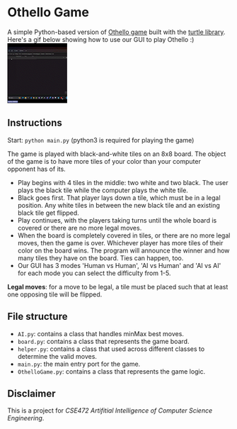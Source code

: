# Othello Game

A simple Python-based version of [Othello game](https://en.wikipedia.org/wiki/Reversi) built with the [turtle library](https://docs.python.org/3.7/library/turtle.html).
Here's a gif below showing how to use our GUI to play Othello :)
![](AI_Project_AdobeExpress.gif)


## Instructions

Start: `python main.py` (python3 is required for playing the game)

The game is played with black-and-white tiles on an 8x8 board. The object of the game is to have more tiles of your color than your computer opponent has of its. 

- Play begins with 4 tiles in the middle: two white and two black. The user plays the black tile while the computer plays the white tile.
- Black goes first. That player lays down a tile, which must be in a legal position. Any white tiles in between the new black tile and an existing black tile get flipped.
- Play continues, with the players taking turns until the whole board is covered or there are no more legal moves.
- When the board is completely covered in tiles, or there are no more legal moves, then the game is over. Whichever player has more tiles of their color on the board wins. The program will announce the winner and how many tiles they have on the board. Ties can happen, too.
- Our GUI has 3 modes 'Human vs Human', 'AI vs Human' and 'AI vs AI' for each mode you can select the difficulty from 1-5.  


**Legal moves**: for a move to be legal, a tile must be placed such that at least one opposing tile will be flipped.

## File structure

- `AI.py`: contains a class that handles minMax best moves.
- `board.py`: contains a class that represents the game board.
- `helper.py`: contains a class that used across different classes to determine the valid moves.
- `main.py`: the main entry port for the game.
- `OthelloGame.py`: contains a class that represents the game logic.

## Disclaimer

This is a project for *CSE472 Artifitial Intelligence of Computer Science Engineering*.
